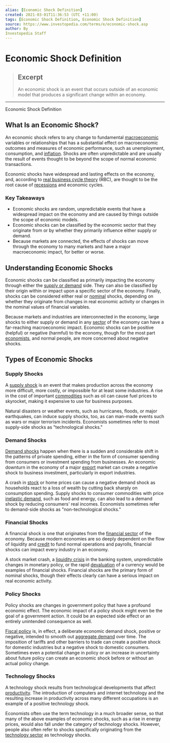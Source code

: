 ```yaml
---
alias: [Economic Shock Definition]
created: 2021-03-01T11:36:53 (UTC +11:00)
tags: [Economic Shock Definition, Economic Shock Definition]
source: https://www.investopedia.com/terms/e/economic-shock.asp
author: By
Investopedia Staff
---
```


# Economic Shock Definition

> ## Excerpt
> An economic shock is an event that occurs outside of an economic model that produces a significant change within an economy.

---

Economic Shock Definition
## What Is an Economic Shock?

An economic shock refers to any change to fundamental [macroeconomic](https://www.investopedia.com/terms/m/macroeconomics.asp) variables or relationships that has a substantial effect on macroeconomic outcomes and measures of economic performance, such as unemployment, consumption, and [inflation](https://www.investopedia.com/terms/i/inflation.asp). Shocks are often unpredictable and are usually the result of events thought to be beyond the scope of normal economic transactions.

Economic shocks have widespread and lasting effects on the economy, and, according to [real business cycle theory](https://www.nber.org/papers/w2480) (RBC), are thought to be the root cause of [recessions](https://www.investopedia.com/search?q=recession) and economic cycles.

### Key Takeaways

-   Economic shocks are random, unpredictable events that have a widespread impact on the economy and are caused by things outside the scope of economic models. 
-   Economic shocks can be classified by the economic sector that they originate from or by whether they primarily influence either supply or demand.
-   Because markets are connected, the effects of shocks can move through the economy to many markets and have a major macroeconomic impact, for better or worse. 

## Understanding Economic Shocks

Economic shocks can be classified as primarily impacting the economy through either the [supply or demand](https://www.investopedia.com/search?q=supply+and+demand) side. They can also be classified by their origin within or impact upon a specific sector of the economy. Finally, shocks can be considered either real or [nominal](https://www.investopedia.com/terms/n/nominal.asp) shocks, depending on whether they originate from changes in real economic activity or changes in the nominal values of financial variables.

Because markets and industries are interconnected in the economy, large shocks to either supply or demand in any [sector](https://www.investopedia.com/terms/s/sector.asp) of the economy can have a far-reaching macroeconomic impact. Economic shocks can be positive (helpful) or negative (harmful) to the economy, though for the most part [economists](https://www.investopedia.com/terms/e/economist.asp), and normal people, are more concerned about negative shocks. 

## Types of Economic Shocks

### Supply Shocks

A [supply shock](https://www.investopedia.com/terms/s/supplyshock.asp) is an event that makes production across the economy more difficult, more costly, or impossible for at least some industries. A rise in the cost of important [commodities](https://www.investopedia.com/terms/c/commodity.asp) such as oil can cause fuel prices to skyrocket, making it expensive to use for business purposes.

Natural disasters or weather events, such as hurricanes, floods, or major earthquakes, can induce supply shocks, too, as can man-made events such as wars or major terrorism incidents. Economists sometimes refer to most supply-side shocks as "technological shocks."

### Demand Shocks

[Demand shocks](https://www.investopedia.com/terms/d/demandshock.asp) happen when there is a sudden and considerable shift in the patterns of private spending, either in the form of consumer spending from consumers or investment spending from businesses. An economic downturn in the economy of a major [export](https://www.investopedia.com/terms/e/export.asp) market can create a negative shock to business investment, particularly in export industries.

A crash in [stock](https://www.investopedia.com/terms/s/stock.asp) or home prices can cause a negative demand shock as households react to a loss of wealth by cutting back sharply on consumption spending. Supply shocks to consumer commodities with price [inelastic demand](https://www.investopedia.com/terms/d/demand-elasticity.asp), such as food and energy, can also lead to a demand shock by reducing consumers' real incomes. Economists sometimes refer to demand-side shocks as "non-technological shocks."

### Financial Shocks

A financial shock is one that originates from the [financial sector](https://www.investopedia.com/terms/f/financial_sector.asp) of the economy. Because modern economies are so deeply dependent on the flow of liquidity and [credit](https://www.investopedia.com/terms/c/credit.asp) to fund normal operations and payrolls, financial shocks can impact every industry in an economy.

A stock market crash, a [liquidity crisis](https://www.investopedia.com/terms/l/liquidity-crisis.asp) in the banking system, unpredictable changes in monetary policy, or the rapid [devaluation](https://www.investopedia.com/terms/d/devaluation.asp) of a currency would be examples of financial shocks. Financial shocks are the primary form of nominal shocks, though their effects clearly can have a serious impact on real economic activity.

### Policy Shocks

Policy shocks are changes in government policy that have a profound economic effect. The economic impact of a policy shock might even be the goal of a government action. It could be an expected side effect or an entirely unintended consequence as well.

[Fiscal policy](https://www.investopedia.com/terms/f/fiscalpolicy.asp) is, in effect, a deliberate economic demand shock, positive or negative, intended to smooth out [aggregate demand](https://www.investopedia.com/terms/a/aggregatedemand.asp) over time. The imposition of tariffs and other barriers to trade can create a positive shock for domestic industries but a negative shock to domestic consumers. Sometimes even a potential change in policy or an increase in uncertainty about future policy can create an economic shock before or without an actual policy change.

### Technology Shocks

A technology shock results from technological developments that affect [productivity](https://www.investopedia.com/terms/p/productivity.asp). The introduction of computers and internet technology and the resulting increase in productivity across many different occupations is an example of a positive technology shock.

Economists often use the term technology in a much broader sense, so that many of the above examples of economic shocks, such as a rise in energy prices, would also fall under the category of technology shocks. However, people also often refer to shocks specifically originating from the [technology sector](https://www.investopedia.com/terms/t/technology_sector.asp) as technology shocks.
